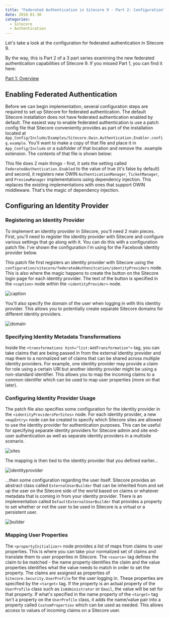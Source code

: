 ```yaml
---
title: "Federated Authentication in Sitecore 9 - Part 2: Configuration"
date: 2018-01-30
categories:
  - Sitecore
  - Authentication
---
```


Let's take a look at the configuration for federated authentication in Sitecore 9.

By the way, this is Part 2 of a 3 part series examining the new federated authentication capabilities of Sitecore 9. If you missed Part 1, you can find it here:

[Part 1: Overview](/2018/01/23/federated-authentication-in-sitecore-9-part-1-overview)

## Enabling Federated Authentication

Before we can begin implementation, several configuration steps are required to set up Sitecore for federated authentication. The default Sitecore installation does not have federated authentication enabled by default. The easiest way to enable federated authentication is use a patch config file that Sitecore conveniently provides as part of the installation located at `App_Config/Include/Examples/Sitecore.Owin.Authentication.Enabler.config.example`. You'll want to make a copy of that file and place it in `App_Config/Include` or a subfolder of that location and remove the .example extension. The contents of that file is shown below:

<script src="https://gist.github.com/georgechang/c02b0718fa7e104154f1deb5780ed9e7.js"></script>

This file does 2 main things - first, it sets the setting called `FederatedAuthentication.Enabled` to the value of true (it's false by default) and second, it registers new OWIN `AuthenticationManager`, `TicketManager`, and `PreviewManager` implementations using dependency injection. This replaces the existing implementations with ones that support OWIN middleware. That's the magic of dependency injection.

## Configuring an Identity Provider

### Registering an Identity Provider

To implement an identity provider in Sitecore, you'll need 2 main pieces. First, you'll need to register the identity provider with Sitecore and configure various settings that go along with it. You can do this with a configuration patch file. I've shown the configuration I'm using for the Facebook identity provider below.

<script src="https://gist.github.com/georgechang/8716cca3ec796c02a63d33167cbece11.js"></script>

This patch file first registers an identity provider with Sitecore using the `configuration/sitecore/federatedAuthenitcation/identityProviders` node. This is also where the magic happens to create the button on the Sitecore login page for each identity provider. The text of the button is specified in the `<caption>` node within the `<identityProvider>` node.

![caption](/content/images/2018/08/caption.JPG)

You'll also specify the domain of the user when logging in with this identity provider. This allows you to potentially create separate Sitecore domains for different identity providers.

![domain](/content/images/2018/08/domain.jpg)

### Specifying Identity Metadata Transformations

Inside the `<transformations hint="list:AddTransformation">` tag, you can take claims that are being passed in from the external identity provider and map them to a normalized set of claims that can be shared across multiple identity providers. For example, one identity provider may provide a claim for role using a certain URI but another identity provider might be using a non-standard identifier. This allows you to map the incoming claims to a common identifer which can be used to map user properties (more on that later).

### Configuring Identity Provider Usage

The patch file also specifies some configuration for the identity provider in the `<identityProvidersPerSites>` node. For each identity provider, a new `<mapEntry>` node can be created to specify which Sitecore sites are allowed to use the identity provider for authentication purposes. This can be useful for specifying separate identity providers for Sitecore admin and site end-user authentication as well as separate identity providers in a multisite scenario.

![sites](/content/images/2018/08/sites.jpg)

The mapping is then tied to the identity provider that you defined earlier…

![identityprovider](/content/images/2018/08/identityprovider.jpg)

…then some configuration regarding the user itself. Sitecore provides an abstract class called `ExternalUserBuilder` that can be inherited from and set up the user on the Sitecore side of the world based on claims or whatever metadata that is coming in from your identity provider. There is an implementation called `DefaultExternalUserBuilder` that provides a property to set whether or not the user to be used in Sitecore is a virtual or a persistent user.

![builder](/content/images/2018/08/builder.jpg)

### Mapping User Properties

The `<propertyInitializer>` node provides a list of maps from claims to user properties. This is where you can take your normalized set of claims and translate them to user properties in Sitecore. The `<source>` tag defines the claim to be matched - the name property identifies the claim and the value properties identifies what the value needs to match in order to set the property. The claims are assigned as properties of `Sitecore.Security.UserProfile` for the user logging in. These properties are specified by the `<target>` tag. If the property is an actual property of the `UserProfile` class such as `IsAdministrator` or `Email`, the value will be set for that property. If what's specified in the name property of the `<target>` tag isn't a property on the `UserProfile` class, it adds the name/value pair into a property called `CustomProperties` which can be used as needed. This allows access to values of incoming claims on a Sitecore user.
